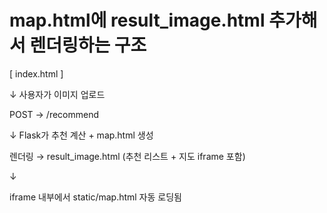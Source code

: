 # map.html에 result_image.html 추가해서 렌더링하는 구조
[ index.html ]

   ↓ 사용자가 이미지 업로드
   
POST → /recommend

   ↓ Flask가 추천 계산 + map.html 생성
   
렌더링 → result_image.html (추천 리스트 + 지도 iframe 포함)

   ↓
   
iframe 내부에서 static/map.html 자동 로딩됨
